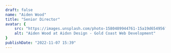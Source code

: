 ```yaml
---
draft: false
name: "Aiden Wood"
title: "Senior Director"
avatar: {
    src: "https://images.unsplash.com/photo-1580489944761-15a19d654956?&fit=crop&w=280",
    alt: "Aiden Wood at Aidxn Design - Gold Coast Web Development"
}
publishDate: "2022-11-07 15:39"
---
```


